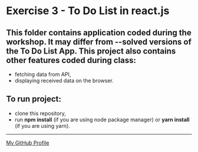 # Exercise 3 - To Do List in react.js

## This folder contains application coded during the workshop. It may differ from --solved versions of the To Do List App. This project also contains other features coded during class:
  - fetching data from API,
  - displaying received data on the browser.

## To run project:
  - clone this repository,
  - run __npm install__ (if you are using node package manager) or __yarn install__ (if you are using yarn).

---
[My GitHub Profile](https://github.com/skwirowski "Paweł Skwirowski GitHub")
